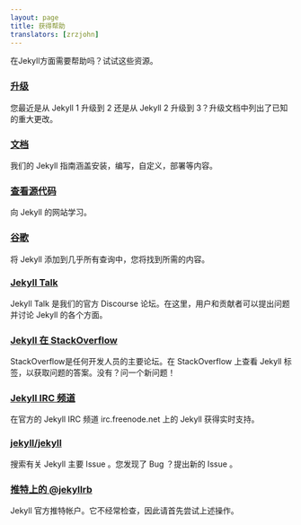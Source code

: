 ```yaml
---
layout: page
title: 获得帮助
translators: [zrzjohn]
---
```


在Jekyll方面需要帮助吗？试试这些资源。

### [升级](/docs/upgrading/)

您最近是从 Jekyll 1 升级到 2 还是从 Jekyll 2 升级到 3？升级文档中列出了已知的重大更改。

### [文档](/docs/home/)

我们的 Jekyll 指南涵盖安装，编写，自定义，部署等内容。

### [查看源代码](https://github.com/jekyll/jekyll/wiki/sites)

向 Jekyll 的网站学习。

### [谷歌](https://www.google.com/?q=jekyll)

将 Jekyll 添加到几乎所有查询中，您将找到所需的内容。

### [Jekyll Talk](https://talk.jekyllrb.com/)

Jekyll Talk 是我们的官方 Discourse 论坛。在这里，用户和贡献者可以提出问题并讨论 Jekyll 的各个方面。

### [Jekyll 在 StackOverflow](https://stackoverflow.com/questions/tagged/jekyll)

StackOverflow是任何开发人员的主要论坛。在 StackOverflow 上查看 Jekyll 标签，以获取问题的答案。没有？问一个新问题！

### [Jekyll IRC 频道](irc:irc.freenode.net/jekyll)

在官方的 Jekyll IRC 频道 irc.freenode.net 上的 Jekyll 获得实时支持。

### [jekyll/jekyll](https://github.com/jekyll/jekyll/issues)

搜索有关 Jekyll 主要 Issue 。您发现了 Bug ？提出新的 Issue 。

### [推特上的 @jekyllrb](https://twitter.com/jekyllrb)

Jekyll 官方推特帐户。它不经常检查，因此请首先尝试上述操作。